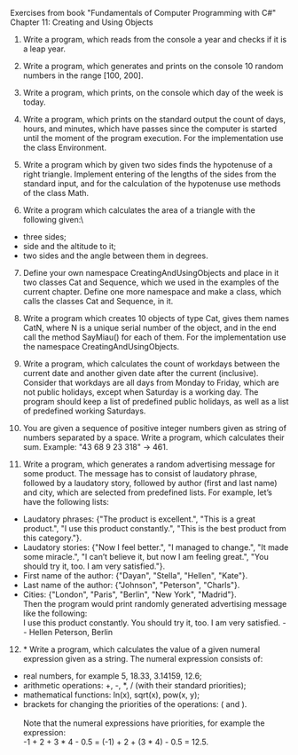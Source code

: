 Exercises from book "Fundamentals of Computer Programming with C#" Chapter 11: Creating and Using Objects

1. Write a program, which reads from the console a year and checks if it is 
a leap year. 

2. Write a program, which generates and prints on the console 10 random 
numbers in the range [100, 200]. 

3. Write a program, which prints, on the console which day of the week is 
today. 

4. Write a program, which prints on the standard output the count of days, 
hours, and minutes, which have passes since the computer is 
started until the moment of the program execution. For the 
implementation use the class Environment. 

5. Write a program which by given two sides finds the hypotenuse of a 
right triangle. Implement entering of the lengths of the sides from the 
standard input, and for the calculation of the hypotenuse use methods of 
the class Math. 

6. Write a program which calculates the area of a triangle with the 
following given:\
- three sides; 
- side and the altitude to it; 
- two sides and the angle between them in degrees. 

7. Define your own namespace CreatingAndUsingObjects and place in it 
two classes Cat and Sequence, which we used in the examples of the 
current chapter. Define one more namespace and make a class, which 
calls the classes Cat and Sequence, in it. 

8. Write a program which creates 10 objects of type Cat, gives them names 
CatN, where N is a unique serial number of the object, and in the end call 
the method SayMiau() for each of them. For the implementation use the 
namespace CreatingAndUsingObjects. 

9. Write a program, which calculates the count of workdays between 
the current date and another given date after the current (inclusive). 
Consider that workdays are all days from Monday to Friday, which are not 
public holidays, except when Saturday is a working day. The program 
should keep a list of predefined public holidays, as well as a list of 
predefined working Saturdays. 

10. You are given a sequence of positive integer numbers given as string 
of numbers separated by a space. Write a program, which calculates 
their sum. Example: "43 68 9 23 318" -> 461. 

11. Write a program, which generates a random advertising message for 
some product. The message has to consist of laudatory phrase, followed 
by a laudatory story, followed by author (first and last name) and city, 
which are selected from predefined lists. For example, let’s have the 
following lists:
- Laudatory phrases: {"The product is excellent.", "This is a great 
product.", "I use this product constantly.", "This is the best product 
from this category."}. 
- Laudatory stories: {"Now I feel better.", "I managed to change.", 
"It made some miracle.", "I can’t believe it, but now I am feeling 
great.", "You should try it, too. I am very satisfied."}. 
- First name of the author: {"Dayan", "Stella", "Hellen", "Kate"}. 
- Last name of the author: {"Johnson", "Peterson", "Charls"}. 
- Cities: {"London", "Paris", "Berlin", "New York", "Madrid"}.\
Then the program would print randomly generated advertising message 
like the following:\
I use this product constantly. You should try it, too. I am 
very satisfied. -- Hellen Peterson, Berlin 

12. \* Write a program, which calculates the value of a given numeral 
expression given as a string. The numeral expression consists of: 
- real numbers, for example 5, 18.33, 3.14159, 12.6; 
- arithmetic operations: +, -, \*, / (with their standard priorities); 
- mathematical functions: ln(x), sqrt(x), pow(x, y); 
- brackets for changing the priorities of the operations: ( and ).\
\
Note that the numeral expressions have priorities, for example the expression:\
-1 + 2 + 3 * 4 - 0.5 = (-1) + 2 + (3 * 4) - 0.5 = 12.5. 
